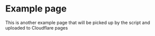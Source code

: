 # Example page

This is another example page that will be picked up by the script and uploaded to Cloudflare pages